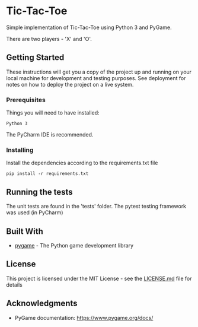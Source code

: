 # Tic-Tac-Toe

Simple implementation of Tic-Tac-Toe using Python 3 and PyGame.

There are two players - 'X' and 'O'.

## Getting Started

These instructions will get you a copy of the project up and running on your local machine for development and testing purposes. See deployment for notes on how to deploy the project on a live system.

### Prerequisites

Things you will need to have installed:
```
Python 3
```

The PyCharm IDE is recommended.

### Installing

Install the dependencies according to the requirements.txt file

```
pip install -r requirements.txt
```

## Running the tests

The unit tests are found in the 'tests' folder. The pytest testing framework was used (in PyCharm) 

## Built With

* [pygame](https://www.pygame.org/news) - The Python game development library

## License

This project is licensed under the MIT License - see the [LICENSE.md](LICENSE.md) file for details

## Acknowledgments

* PyGame documentation: https://www.pygame.org/docs/

